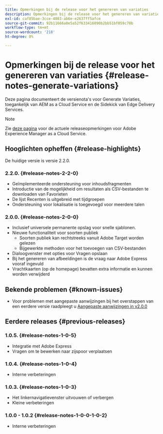 ```yaml
---
title: Opmerkingen bij de release voor het genereren van variaties
description: Opmerkingen bij de release voor het genereren van variaties, die toegankelijk zijn vanuit AEM as a Cloud Service en de Sidekick van Edge Delivery Services
exl-id: caf85bae-3cce-4083-ab6e-e2637ff5afce
source-git-commit: 92b11666a0e5a52f633416090b2bb51bf059c70b
workflow-type: tm+mt
source-wordcount: '218'
ht-degree: 0%

---
```


# Opmerkingen bij de release voor het genereren van variaties {#release-notes-generate-variations}

Deze pagina documenteert de versienota&#39;s voor Generate Variaties, toegankelijk van AEM as a Cloud Service en de Sidekick van Edge Delivery Services.

>[!NOTE]
>
>Zie [deze pagina](/help/release-notes/release-notes-cloud/release-notes-current.md) voor de actuele releaseopmerkingen voor Adobe Experience Manager as a Cloud Service.

## Hooglichten opheffen {#release-highlights}

De huidige versie is versie 2.2.0.

### 2.2.0. {#release-notes-2-2-0}

* Geïmplementeerde ondersteuning voor inhoudsfragmenten
* Introductie van de mogelijkheid om resultaten als CSV-bestanden te downloaden van Favorieten
* De lijst Recenten is uitgebreid met tijdgroepen
* Ondersteuning voor lokalisatie is toegevoegd voor meerdere talen

### 2.0.0. {#release-notes-2-0-0}

* Inclusief universele permanente opslag voor snelle sjablonen.
* Nieuwe functionaliteit voor soorten publiek
   * Soorten publiek kan rechtstreeks vanuit Adobe Target worden gelezen
   * Bijgewerkte methoden voor het toevoegen van CSV-bestanden
* Dialoogvenster met opties voor Vragen opslaan
* Bij het genereren van afbeeldingen is de vraag naar Adobe Express vooraf ingevuld
* Vrachtkaarten (op de homepage) bevatten extra informatie en kunnen worden verwijderd

## Bekende problemen {#known-issues}

* Voor problemen met aangepaste aanwijzingen bij het overstappen van een eerdere versie raadpleegt u [Aangepaste aanwijzingen in v2.0.0](/help/generative-ai/generate-variations.md#custom-prompts-v200)

## Eerdere releases {#previous-releases}

### 1.0.5. {#release-notes-1-0-5}

* Integratie met Adobe Express
* Vragen om te bewerken naar zijspoor verplaatsen

### 1.0.4. {#release-notes-1-0-4}

* Interne verbeteringen

### 1.0.3. {#release-notes-1-0-3}

* Het linkernavigatievenster uitvouwen of verbergen
* Kleine verbeteringen

### 1.0.0 - 1.0.2 {#release-notes-1-0-0-1-0-2}

* Interne verbeteringen

